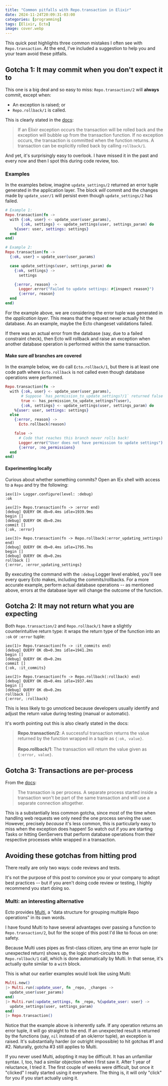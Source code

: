 ```yaml
---
title: "Common pitfalls with Repo.transaction in Elixir"
date: 2024-11-24T20:09:31-03:00
categories: [programming]
tags: [Elixir, Ecto]
image: cover.webp
---
```


This quick post highlights three common mistakes I often see with `Repo.transaction`. At the end, I’ve included a suggestion to help you and your team avoid these pitfalls.

## Gotcha 1: It may commit when you don't expect it to

This one is a big deal and so easy to miss: `Repo.transaction/2` will **always** commit, except when:

- An exception is raised; or
- `Repo.rollback/1` is called.

This is clearly stated in the [docs](https://hexdocs.pm/ecto/Ecto.Repo.html#c:transaction/2):

> If an Elixir exception occurs the transaction will be rolled back and the exception will bubble up from the transaction function. If no exception occurs, the transaction is committed when the function returns. A transaction can be explicitly rolled back by calling `rollback/1`.

And yet, it's surprisingly easy to overlook. I have missed it in the past and every now and then I spot this during code review, too.

### Examples

In the examples below, imagine `update_settings/2` returned an error tuple generated in the application layer. The block *will* commit and the changes made by `update_user/1` will persist even though `update_settings/2` has failed.

```elixir
# Example 1:
Repo.transaction(fn ->
  with {:ok, user} <- update_user(user_params),
       {:ok, settings} <- update_settings(user, settings_param) do
    %{user: user, settings: settings}
  end
end)

# Example 2:
Repo.transaction(fn ->
  {:ok, user} = update_user(user_params)

  case update_settings(user, settings_param) do
    {:ok, settings} ->
      settings

    {:error, reason} ->
      Logger.error("Failed to update settings: #{inspect reason}")
      {:error, reason}
  end
end)
```

For the example above, we are considering the error tuple was generated in the *application layer*. This means that the request never actually hit the database. As an example, maybe the Ecto changeset validations failed.

If there was an actual error from the database (say, due to a failed constraint check), then Ecto will rollback and raise an exception when another database operation is performed within the same transaction.


#### Make sure *all* branches are covered

In the example below, we do call `Ecto.rollback/1`, but there is at least one code path where `Ecto.rollback` is not called even though database operations were performed.

```elixir
Repo.transaction(fn ->
  with {:ok, user} <- update_user(user_params),
       # Suppose `has_permission_to_update_settings?/1` returned false
       true <- has_permission_to_update_settings?(user),
       {:ok, settings} <- update_settings(user, settings_param) do
    %{user: user, settings: settings}
  else
    {:error, reason} ->
      Ecto.rollback(reason)

    false ->
      # Code that reaches this branch never rolls back!
      Logger.error("User does not have permission to update settings")
      {:error, :no_permissions}
  end
end)
```

#### Experimenting locally

Curious about whether something commits? Open an IEx shell with access to a `Repo` and try the following:

```
iex(1)> Logger.configure(level: :debug)
:ok

iex(2)> Repo.transaction(fn -> :error end)
[debug] QUERY OK db=0.4ms idle=1939.9ms
begin []
[debug] QUERY OK db=0.2ms
commit []
{:ok, :error}

iex(3)> Repo.transaction(fn -> Repo.rollback(:error_updating_settings) end)
[debug] QUERY OK db=0.4ms idle=1795.7ms
begin []
[debug] QUERY OK db=0.2ms
rollback []
{:error, :error_updating_settings}

```

By executing the command with the `:debug` Logger level enabled, you'll see every query Ecto makes, including the commits/rollbacks. For a more accurate example, perform actual database operations -- as mentioned above, errors at the database layer will change the outcome of the function.

## Gotcha 2: It may not return what you are expecting

Both `Repo.transaction/2` and `Repo.rollback/1` have a slightly counterintuitive return type: it wraps the return type of the function into an `:ok` or `:error` tuple:

```
iex(1)> Repo.transaction(fn -> :it_commits end)
[debug] QUERY OK db=0.3ms idle=1941.2ms
begin []
[debug] QUERY OK db=0.2ms
commit []
{:ok, :it_commits}

iex(2)> Repo.transaction(fn -> Repo.rollback(:rollback) end)
[debug] QUERY OK db=0.4ms idle=1937.4ms
begin []
[debug] QUERY OK db=0.2ms
rollback []
{:error, :rollback}
```

This is less likely to go unnoticed because developers usually identify and adjust the return value during testing (manual or automatic).

It's worth pointing out this is also clearly stated in the docs:

> **Repo.transaction/2**: A successful transaction returns the value returned by the function wrapped in a tuple as `{:ok, value}`.<br/><br/>
> **Repo.rollback/1**: The transaction will return the value given as `{:error, value}`.

## Gotcha 3: Transactions are per-process

From the [docs](https://hexdocs.pm/ecto/Ecto.Repo.html#c:transaction/2-working-with-processes):

> The transaction is per process. A separate process started inside a transaction won't be part of the same transaction and will use a separate connection altogether.

This is a substantially less common gotcha, since most of the time when handling web requests we only need the one process serving the user. However, precisely *because* it's less common, this is particularly easy to miss when the exception does happen! So watch out if you are starting Tasks or hitting GenServers that perform database operations from their respective processes while wrapped in a transaction.

## Avoiding these gotchas from hitting prod

There really are only two ways: code reviews and tests.

It's not the purpose of this post to convince you or your company to adopt best practices -- but if you aren't doing code review or testing, I highly recommend you start doing so.

### Multi: an interesting alternative

Ecto provides [Multi](https://hexdocs.pm/ecto/Ecto.Multi.html), a "data structure for grouping multiple Repo operations" in its own words.

I have found Multi to have several advantages over passing a function to `Repo.transaction/2`, but for the scope of this post I'd like to focus on one: safety.

Because Multi uses pipes as first-class citizen, any time an error tuple (or unexpected return) shows up, the logic short-circuits to the `Repo.rollback/1` call, which is done automatically by Multi. In that sense, it's actually quite similar to a `with` block.

This is what our earlier examples would look like using Multi:

```elixir
Multi.new()
|> Multi.run(:update_user, fn _repo, _changes ->
  update_user(user_params)
end)
|> Multi.run(:update_settings, fn _repo, %{update_user: user} ->
  update_settings(user, settings_param)
end)
|> Repo.transaction()
```

Notice that the example above is inherently safe. If any operation returns an error tuple, it will go straight to the end. If an unexpected result is returned by the functions (say, `nil` instead of an ok/error tuple), an exception is raised. It's substantially harder (or outright impossible) to hit gotchas #1 and #2. Naturally, gotcha #3 still applies to Multi.

If you never used Multi, adopting it may be difficult. It has an unfamiliar syntax. I, too, had a similar objection when I first saw it. After 1 year of reluctance, I tried it. The first couple of weeks were difficult, but once it "clicked" I really started using it everywhere. The thing is, it will only "click" for you if you start actually using it.
